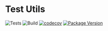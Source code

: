 # Test Utils

![Tests](https://github.com/duncanmcpherson/karma-test-utils/actions/workflows/test.yml/badge.svg)
![Build](https://github.com/duncanmcpherson/karma-test-utils/actions/workflows/merge.yml/badge.svg)
[![codecov](https://codecov.io/gh/DuncanMcPherson/karma-test-utils/graph/badge.svg?token=7ANvQV0UIg)](https://codecov.io/gh/DuncanMcPherson/karma-test-utils)
[![Package Version](https://badge.fury.io/js/@ez-budgets%2fkarma-test-utils.svg)](https://www.npmjs.com/package/@ez-budgets/karma-test-utils)

